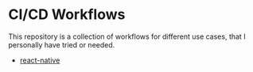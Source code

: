 # CI/CD Workflows

This repository is a collection of workflows for different use cases, that I personally have tried or needed.

- [react-native](./github-actions/react-native/)
